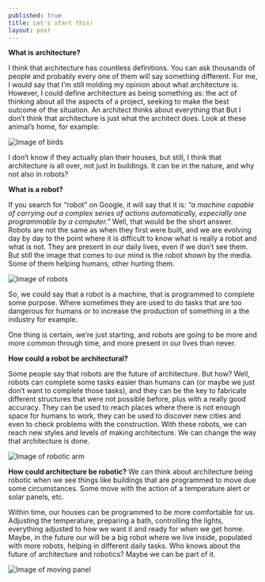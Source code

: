 ```yaml
---
published: true
title: Let's start this!
layout: post
---
```

**What is architecture?**

I think that architecture has countless definitions. You can ask thousands of people and probably every one of them will say something different. For me, I would say that I’m still molding my opinion about what architecture is. However, I could define architecture as being something as: the act of thinking about all the aspects of a project, seeking to make the best outcome of the situation. An architect thinks about everything that But I don’t think that architecture is just what the architect does. Look at these animal’s home, for example:

![Image of birds](http://noctulachannel.com/wp-content/uploads/2014/03/ninho-aves.jpg)


I don’t know if they actually plan their houses, but still, I think that architecture is all over, not just in buildings. It can be in the nature, and why not also in robots?

**What is a robot?**

If you search for “robot” on Google, it will say that it is: *“a machine capable of carrying out a complex series of actions automatically, especially one programmable by a computer.”*
Well, that would be the short answer. Robots are not the same as when they first were built, and we are evolving day by day to the point where it is difficult to know what is really a robot and what is not. They are present in our daily lives, even if we don’t see them. But still the image that comes to our mind is the robot shown by the media. Some of them helping humans, other hurting them.
  
![Image of robots](http://laughingsquid.com/wp-content/uploads/Famous-Robots_Poster_cargo.png)  
  
So, we could say that a robot is a machine, that is programmed to complete some purpose. Where sometimes they are used to do tasks that are too dangerous for humans or to increase the production of something in a the industry for example.

One thing is certain, we’re just starting, and robots are going to be more and more common through time, and more present in our lives than never.

**How could a robot be architectural?**

Some people say that robots are the future of architecture. But how? Well, robots can complete some tasks easier than humans can (or maybe we just don’t want to complete those tasks), and they can be the key to fabricate different structures that were not possible before, plus with a really good accuracy.  They can be used to reach places where there is not enough space for humans to work, they can be used to discover new cities and even to check problems with the construction. With these robots, we can reach new styles and levels of making architecture. We can change the way that architecture is done.

![Image of robotic arm](http://gramaziokohler.arch.ethz.ch/data/ProjectImages/02_Web/M/040/060306_040_ProduktionCurtainWal_SilvanOesterle_023_WM.jpg)

**How could architecture be robotic?**
We can think about architecture being robotic when we see things like buildings that are programmed to move due some circumstances. Some move with the action of a temperature alert or solar panels, etc.

Within time, our houses can be programmed to be more comfortable for us. Adjusting the temperature, preparing a bath, controlling the lights, everything adjusted to how we want it and ready for when we get home. Maybe, in the future our will be a big robot where we live inside, populated with more robots, helping in different daily tasks. Who knows about the future of architecture and robotics? Maybe we can be part of it.

![Image of moving panel](https://static.dezeen.com/uploads/2015/07/SDU-Kolding-campus-by-Henning-Larsen_dezeen_sqb.jpg)